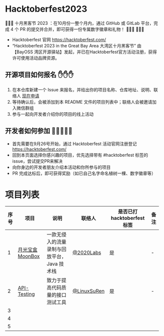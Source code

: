 # Hacktoberfest2023
🚀🚀🚀 十月黑客节 2023 ：在10月份一整个月内，通过 GitHub 或 GitLab 平台，完成 4 个 PR 的提交并合并，即可获得一份专属数字徽章和礼物！  🌴🌴🌴  💝💝💝

- Hacktoberfest 官网  https://hacktoberfest.com/
- “Hacktoberfest 2023 in the Great Bay Area 大湾区十月黑客节” 由 【BayOSS 湾区开源驿站】发起，并已在Hacktoberfest官方活动注册，获得许可使用活动品牌资源。


## 开源项目如何报名 ✋✋✋ 
1. 在本仓库新建一个 Issue 来报名，并给出你的项目名称、仓库地址、说明、联络人  [现在申请](https://github.com/bayoss/Hacktoberfest2023/issues/new)
1. 等待确认后，会被添加到本 README 文件的项目列表中；联络人会被邀请加入微信群组 
1. 参与一起向开发者介绍你的项目的线上活动

## 开发者如何参加 🧔🧑‍🤝‍🧑🙍 
- 首先需要在9月26号开始，通过 Hacktoberfest 活动官网注册登记 https://hacktoberfest.com/ 
- 回到本页面选择你感兴趣的项目，优先选择带有 #hacktoberfest 标签的issue，尝试提交PR来解决
- 向你身边的开发者朋友介绍本活动和你所参与的项目
- PR 完成达标后，即可获得奖励（如已自己名字命名植树一棵、数字徽章等）

# 项目列表 
| 序号 | 项目 | 说明 | 联络人 | 是否已打hacktoberfest标签 | 备注 |
|--|--|--|--|--|--|
| 1 | [月光宝盒 MoonBox](https://github.com/vivo/MoonBox) | 一款无侵入的流量录制与回放平台，Java 技术栈 | [@2020Labs](https://github.com/labs2020) | 是 | - |
| 2 | [API-Testing](https://github.com/LinuxSuRen/api-testing) | 致力于提高代码质量的接口测试工具 | [@LinuxSuRen](https://github.com/LinuxSuRen) | 是 | - |
| 3 |  |  |  |  |  |
| 4 |  |  |  |  |  |
| 5 |  |  |  |  |  |

